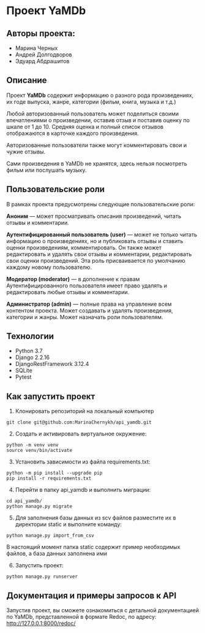 # Проект YaMDb 

## Авторы проекта:
* Марина Черных
* Андрей Долгодворов
* Эдуард Абдрашитов 


## Описание
Проект **YaMDb** содержит информацию о разного рода произведениях, их годе выпуска, жанре, категории (фильм, книга, музыка и т.д.)

Любой авторизованный пользователь может поделиться своими впечатлениями о произведении, оставив отзыв и поставив оценку по шкале от 1 до 10. Средняя оценка и полный список отзывов отображаются в карточке каждого произведения.

Авторизованные пользователи также могут комментировать свои и чужие отзывы.

Сами произведения в YaMDb не хранятся, здесь нельзя посмотреть фильм или послушать музыку. 

## Пользовательские роли
В рамках проекта предусмотрены следующие пользовательские роли:

**Аноним** — может просматривать описания произведений, читать отзывы и комментарии.

**Аутентифицированный пользователь (user)** — может не только читать информацию о произведениях, но и публиковать отзывы и ставить оценки произведениям, комментировать. Он также может редактировать и удалять свои отзывы и комментарии, редактировать свои оценки произведений. Эта роль присваивается по умолчанию каждому новому пользователю.

**Модератор (moderator)** — в дополнение к правам Аутентифицированного пользователя имеет право удалять и редактировать любые отзывы и комментарии.

**Администратор (admin)** — полные права на управление всем контентом проекта. Может создавать и удалять произведения, категории и жанры. Может назначать роли пользователям.


## Технологии
* Python 3.7
* Django 2.2.16
* DjangoRestFramework 3.12.4
* SQLite
* Pytest

## Как запустить проект

1. Клонировать репозиторий на локальный компьютер
```
git clone git@github.com:MarinaChernykh/api_yamdb.git
```
2. Создать и активировать виртуальное окружение: 
```
python -m venv venv
source venv/bin/activate
```
3. Установить зависимости из файла requirements.txt:
```
python -m pip install --upgrade pip
pip install -r requirements.txt
```

4. Перейти в папку api_yamdb и выполнить миграции:
```
cd api_yamdb/
python manage.py migrate
```

5. Для заполнения базы данных из scv файлов разместите их в директории static и выполните команду:
```
python manage.py import_from_csv
```
В настоящий момент папка static содержит пример необходимых файлов, а база данных заполнена ими

6. Запустить проект:
```
python manage.py runserver
```

## Документация и примеры запросов к API
Запустив проект, вы сможете ознакомиться с детальной документацией по YaMDb, представленной в формате Redoc, по адресу:
<http://127.0.0.1:8000/redoc/>
